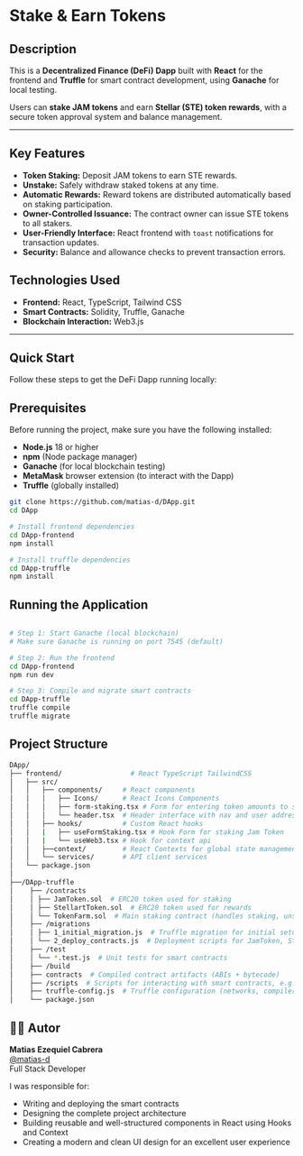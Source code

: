 # Stake & Earn Tokens

## Description

This is a **Decentralized Finance (DeFi) Dapp** built with **React** for the frontend and **Truffle** for smart contract development, using **Ganache** for local testing.

Users can **stake JAM tokens** and earn **Stellar (STE) token rewards**, with a secure token approval system and balance management.

---

## Key Features

- **Token Staking:** Deposit JAM tokens to earn STE rewards.
- **Unstake:** Safely withdraw staked tokens at any time.
- **Automatic Rewards:** Reward tokens are distributed automatically based on staking participation.
- **Owner-Controlled Issuance:** The contract owner can issue STE tokens to all stakers.
- **User-Friendly Interface:** React frontend with `toast` notifications for transaction updates.
- **Security:** Balance and allowance checks to prevent transaction errors.

## Technologies Used

- **Frontend:** React, TypeScript, Tailwind CSS
- **Smart Contracts:** Solidity, Truffle, Ganache
- **Blockchain Interaction:** Web3.js

---

## Quick Start

Follow these steps to get the DeFi Dapp running locally:

## Prerequisites

Before running the project, make sure you have the following installed:

- **Node.js** 18 or higher
- **npm** (Node package manager)
- **Ganache** (for local blockchain testing)
- **MetaMask** browser extension (to interact with the Dapp)
- **Truffle** (globally installed)

```bash
git clone https://github.com/matias-d/DApp.git
cd DApp

# Install frontend dependencies
cd DApp-frontend
npm install

# Install truffle dependencies
cd DApp-truffle
npm install

```

## Running the Application

```bash

# Step 1: Start Ganache (local blockchain)
# Make sure Ganache is running on port 7545 (default)

# Step 2: Run the frontend
cd DApp-frontend
npm run dev

# Step 3: Compile and migrate smart contracts
cd DApp-truffle
truffle compile
truffle migrate

```

## Project Structure

```bash
DApp/
├── frontend/                 # React TypeScript TailwindCSS
│   ├── src/
│   │   ├── components/     # React components
│   │   │   ├── Icons/      # React Icons Components
│   │   │   ├── form-staking.tsx # Form for entering token amounts to stake or withdraw
│   │   │   └── header.tsx  # Header interface with nav and user address
│   │   ├── hooks/          # Custom React hooks
│   │   |   ├── useFormStaking.tsx # Hook Form for staking Jam Token
│   │   |   └── useWeb3.tsx # Hook for context api
│   │   ├──context/         # React Contexts for global state management (Web3, User, Tokens, etc.)
│   │   └── services/       # API client services
│   └── package.json
│
├──/DApp-truffle
│    ├── /contracts
│    │ ├── JamToken.sol  # ERC20 token used for staking
│    │ ├── StellartToken.sol  # ERC20 token used for rewards
│    │ └── TokenFarm.sol  # Main staking contract (handles staking, unstaking, and issuing rewards)
│    ├── /migrations
│    │ ├── 1_initial_migration.js  # Truffle migration for initial setup
│    │ └── 2_deploy_contracts.js  # Deployment scripts for JamToken, StellartToken, and TokenFarm
│    ├── /test
│    │ └── *.test.js  # Unit tests for smart contracts
│    ├── /build
│    ├── contracts  # Compiled contract artifacts (ABIs + bytecode)
│    ├── /scripts  # Scripts for interacting with smart contracts, e.g., issuing STE tokens
│    ├── truffle-config.js  # Truffle configuration (networks, compiler version, etc.)
│    └── package.json
```

## 👨‍💻 Autor

**Matias Ezequiel Cabrera**  
[@matias-d](https://github.com/matias-d)  
Full Stack Developer

I was responsible for:

- Writing and deploying the smart contracts
- Designing the complete project architecture
- Building reusable and well-structured components in React using Hooks and Context
- Creating a modern and clean UI design for an excellent user experience
